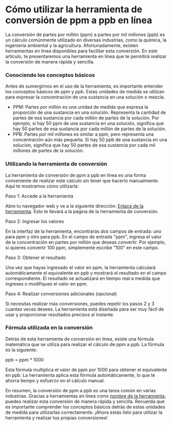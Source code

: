 Cómo utilizar la herramienta de conversión de ppm a ppb en línea
================================================================

La conversión de partes por millón (ppm) a partes por mil millones (ppb) es un cálculo comúnmente utilizado en diversas industrias, como la química, la ingeniería ambiental y la agricultura. Afortunadamente, existen herramientas en línea disponibles para facilitar esta conversión. En este artículo, te presentaremos una herramienta en línea que te permitirá realizar la conversión de manera rápida y sencilla.

### Conociendo los conceptos básicos

Antes de sumergirnos en el uso de la herramienta, es importante entender los conceptos básicos de ppm y ppb. Estas unidades de medida se utilizan para expresar la concentración de una sustancia en una solución o mezcla.

- PPM: Partes por millón es una unidad de medida que expresa la proporción de una sustancia en una solución. Representa la cantidad de partes de esa sustancia por cada millón de partes de la solución. Por ejemplo, si hay 50 ppm de una sustancia en una solución, significa que hay 50 partes de esa sustancia por cada millón de partes de la solución.
- PPB: Partes por mil millones es similar a ppm, pero representa una concentración aún más pequeña. Si hay 50 ppb de una sustancia en una solución, significa que hay 50 partes de esa sustancia por cada mil millones de partes de la solución.

### Utilizando la herramienta de conversión

La herramienta de conversión de ppm a ppb en línea es una forma conveniente de realizar este cálculo sin tener que hacerlo manualmente. Aquí te mostramos cómo utilizarla:

Paso 1: Accede a la herramienta

Abre tu navegador web y ve a la siguiente dirección: [Enlace de la herramienta](https://www.onlinecalculatorsfree.com/es/convert/ppm-to-ppb.html). Esto te llevará a la página de la herramienta de conversión.

Paso 2: Ingresar los valores

En la interfaz de la herramienta, encontrarás dos campos de entrada: uno para ppm y otro para ppb. En el campo de entrada "ppm", ingresa el valor de la concentración en partes por millón que deseas convertir. Por ejemplo, si quieres convertir 100 ppm, simplemente escribe "100" en este campo.

Paso 3: Obtener el resultado

Una vez que hayas ingresado el valor en ppm, la herramienta calculará automáticamente el equivalente en ppb y mostrará el resultado en el campo correspondiente. El resultado se actualizará en tiempo real a medida que ingreses o modifiques el valor en ppm.

Paso 4: Realizar conversiones adicionales (opcional)

Si necesitas realizar más conversiones, puedes repetir los pasos 2 y 3 cuantas veces desees. La herramienta está diseñada para ser muy fácil de usar y proporcionar resultados precisos al instante.

### Fórmula utilizada en la conversión

Detrás de esta herramienta de conversión en línea, existe una fórmula matemática que se utiliza para realizar el cálculo de ppm a ppb. La fórmula es la siguiente:

ppb = ppm \* 1000

Esta fórmula multiplica el valor de ppm por 1000 para obtener el equivalente en ppb. La herramienta aplica esta fórmula automáticamente, lo que te ahorra tiempo y esfuerzo en el cálculo manual.

En resumen, la conversión de ppm a ppb es una tarea común en varias industrias. Gracias a herramientas en línea como [nombre de la herramienta](https://www.onlinecalculatorsfree.com/es/convert/ppm-to-ppb.html), puedes realizar esta conversión de manera rápida y sencilla. Recuerda que es importante comprender los conceptos básicos detrás de estas unidades de medida para utilizarlas correctamente. ¡Ahora estás listo para utilizar la herramienta y realizar tus propias conversiones!